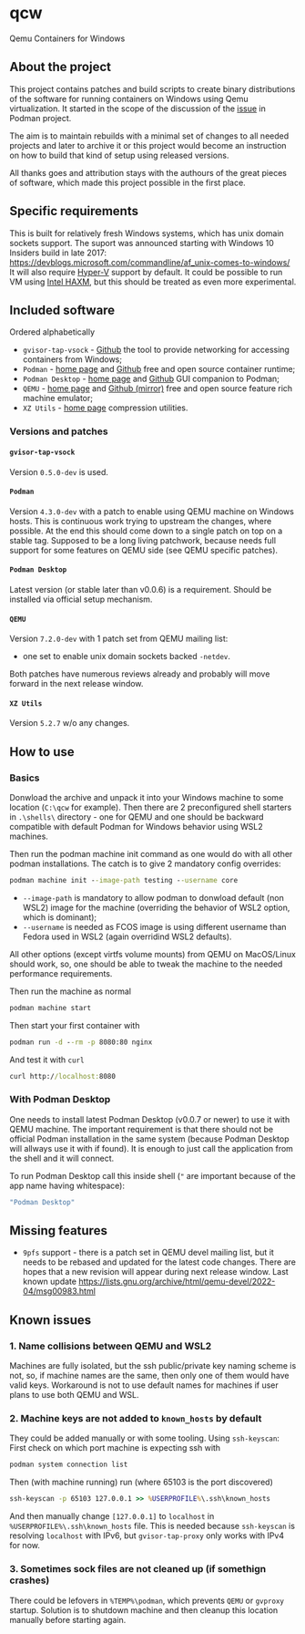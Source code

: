 # qcw
Qemu Containers for Windows

## About the project

This project contains patches and build scripts to create binary distributions of the software for running containers
on Windows using Qemu virtualization. It started in the scope of the discussion of the
[issue](https://github.com/containers/podman/issues/13006) in Podman project.

The aim is to maintain rebuilds with a minimal set of changes to all needed projects and later to archive it or this
project would become an instruction on how to build that kind of setup using released versions.

All thanks goes and attribution stays with the authours of the great pieces of software, which made this project
possible in the first place.

## Specific requirements

This is built for relatively fresh Windows systems, which has unix domain sockets support. The suport was announced
starting with Windows 10 Insiders build in late 2017: https://devblogs.microsoft.com/commandline/af_unix-comes-to-windows/
It will also require [Hyper-V](https://docs.microsoft.com/en-us/virtualization/hyper-v-on-windows/about/) support by
default. It could be possible to run VM using [Intel HAXM](https://github.com/intel/haxm), but this should be treated
as even more experimental.

## Included software

Ordered alphabetically

* `gvisor-tap-vsock` - [Github](https://github.com/containers/gvisor-tap-vsock) the tool to provide networking for
accessing containers from Windows;
* `Podman` - [home page](https://podman.io/) and [Github](https://github.com/containers/podman) free and open source
container runtime;
* `Podman Desktop` - [home page](https://podman-desktop.io/) and [Github](https://github.com/containers/podman-desktop)
GUI companion to Podman;
* `QEMU` - [home page](https://www.qemu.org/) and [Github (mirror)](https://github.com/qemu/qemu) free and open source
feature rich machine emulator;
* `XZ Utils` - [home page](https://tukaani.org/xz/) compression utilities.

### Versions and patches

#### `gvisor-tap-vsock`

Version `0.5.0-dev` is used.

#### `Podman`

Version `4.3.0-dev` with a patch to enable using QEMU machine on Windows hosts. This is continuous work trying
to upstream the changes, where possible. At the end this should come down to a single patch on top on a stable tag.
Supposed to be a long living patchwork, because needs full support for some features on QEMU side (see QEMU specific
patches).

#### `Podman Desktop`

Latest version (or stable later than v0.0.6) is a requirement. Should be installed via official setup mechanism.

#### `QEMU`

Version `7.2.0-dev` with 1 patch set from QEMU mailing list:
* one set to enable unix domain sockets backed `-netdev`.

Both patches have numerous reviews already and probably will move forward in the next release window.

#### `XZ Utils`

Version `5.2.7` w/o any changes.

## How to use

### Basics

Donwload the archive and unpack it into your Windows machine to some location (`C:\qcw` for example).
Then there are 2 preconfigured shell starters in `.\shells\` directory - one for QEMU and one should be backward
compatible with default Podman for Windows behavior using WSL2 machines.

Then run the podman machine init command as one would do with all other podman installations. The catch is to give
2 mandatory config overrides:
```bat
podman machine init --image-path testing --username core
```

* `--image-path` is mandatory to allow podman to donwload default (non WSL2) image for the machine (overriding the
behavior of WSL2 option, which is dominant);
* `--username` is needed as FCOS image is using different username than Fedora used in WSL2 (again overridind WSL2
defaults).

All other options (except virtfs volume mounts) from QEMU on MacOS/Linux should work, so, one should be able to
tweak the machine to the needed performance requirements.

Then run the machine as normal
```bat
podman machine start
```

Then start your first container with

```bat
podman run -d --rm -p 8080:80 nginx
```

And test it with `curl`

```bat
curl http://localhost:8080
```

### With Podman Desktop

One needs to install latest Podman Desktop (v0.0.7 or newer) to use it with QEMU machine. The important requirement
is that there should not be official Podman installation in the same system (because Podman Desktop will allways use
it with if found). It is enough to just call the application from the shell and it will connect.

To run Podman Desktop call this inside shell (`"` are important because of the app name having whitespace):
```bat
"Podman Desktop"
```

## Missing features

* `9pfs` support - there is a patch set in QEMU devel mailing list, but it needs to be rebased and updated for the
latest code changes. There are hopes that a new revision will appear during next release window.
Last known update https://lists.gnu.org/archive/html/qemu-devel/2022-04/msg00983.html

## Known issues

### 1. Name collisions between QEMU and WSL2

Machines are fully isolated, but the ssh public/private key naming scheme is not, so, if machine names are the same,
then only one of them would have valid keys. Workaround is not to use default names for machines if user plans to use
both QEMU and WSL.

### 2. Machine keys are not added to `known_hosts` by default

They could be added manually or with some tooling.
Using `ssh-keyscan`:
First check on which port machine is expecting ssh with
```bat
podman system connection list
```
Then (with machine running) run (where 65103 is the port discovered)
```bat
ssh-keyscan -p 65103 127.0.0.1 >> %USERPROFILE%\.ssh\known_hosts
```
And then manually change `[127.0.0.1]` to `localhost` in `%USERPROFILE%\.ssh\known_hosts` file. This is needed because
`ssh-keyscan` is resolving `localhost` with IPv6, but `gvisor-tap-proxy` only works with IPv4 for now.

### 3. Sometimes sock files are not cleaned up (if somethign crashes)

There could be lefovers in `%TEMP%\podman`, which prevents `QEMU` or `gvproxy` startup. Solution is to shutdown machine
and then cleanup this location manually before starting again.
